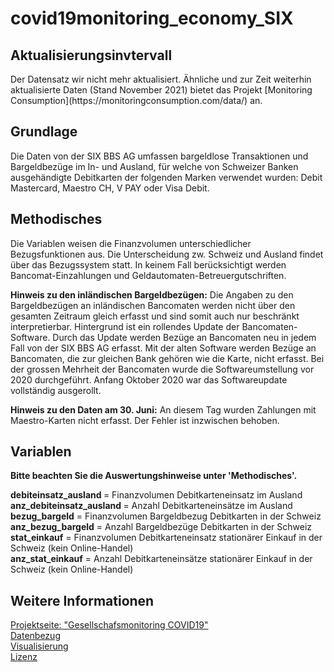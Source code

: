 # covid19monitoring_economy_SIX


<h2> Aktualisierungsinvtervall </h2>
Der Datensatz wir nicht mehr aktualisiert. Ähnliche und zur Zeit weiterhin aktualisierte Daten (Stand November 2021) bietet das Projekt [Monitoring Consumption](https://monitoringconsumption.com/data/) an.

<h2> Grundlage </h2>
Die Daten von der SIX BBS AG umfassen bargeldlose Transaktionen und Bargeldbezüge im In- und Ausland, für welche von Schweizer Banken ausgehändigte Debitkarten der folgenden Marken verwendet wurden: Debit Mastercard, Maestro CH, V PAY oder Visa Debit.

<h2> Methodisches </h2>
Die Variablen weisen die Finanzvolumen unterschiedlicher Bezugsfunktionen aus. Die Unterscheidung zw. Schweiz und Ausland findet über das Bezugssystem statt. In keinem Fall berücksichtigt werden Bancomat-Einzahlungen und Geldautomaten-Betreuergutschriften.<br>  


<strong>Hinweis zu den inländischen Bargeldbezügen:</strong> Die Angaben zu den Bargeldbezügen an inländischen Bancomaten werden nicht über den gesamten Zeitraum gleich erfasst und sind somit auch nur beschränkt interpretierbar. Hintergrund ist ein rollendes Update der Bancomaten-Software. Durch das Update werden Bezüge an Bancomaten neu in jedem Fall von der SIX BBS AG erfasst. Mit der alten Software werden Bezüge an Bancomaten, die zur gleichen Bank gehören wie die Karte, nicht erfasst. Bei der grossen Mehrheit der Bancomaten wurde die Softwareumstellung vor 2020 durchgeführt. Anfang Oktober 2020 war das Softwareupdate vollständig ausgerollt.

<strong>Hinweis zu den Daten am 30. Juni:</strong> An diesem Tag wurden Zahlungen mit Maestro-Karten nicht erfasst. Der Fehler ist inzwischen behoben. 

<h2> Variablen </h2>
<strong>Bitte beachten Sie die Auswertungshinweise unter 'Methodisches'.</strong><br>

<strong>debiteinsatz_ausland </strong> = 	Finanzvolumen Debitkarteneinsatz im Ausland<br>
<strong>anz_debiteinsatz_ausland </strong> = 	Anzahl Debitkarteneinsätze im Ausland<br>
<strong>bezug_bargeld</strong> = Finanzvolumen Bargeldbezug Debitkarten in der Schweiz<br>
<strong>anz_bezug_bargeld</strong> = Anzahl Bargeldbezüge Debitkarten in der Schweiz<br>
<strong>stat_einkauf</strong> =	Finanzvolumen Debitkarteneinsatz stationärer Einkauf in der Schweiz (kein Online-Handel)<br>
<strong>anz_stat_einkauf</strong> =	Anzahl Debitkarteneinsätze stationärer Einkauf in der Schweiz (kein Online-Handel)<br>

<h2> Weitere Informationen </h2>

[Projektseite: "Gesellschafsmonitoring COVID19"](https://github.com/statistikZH/covid19monitoring) <br>
[Datenbezug](https://www.web.statistik.zh.ch/covid19_indikatoren_uebersicht/#/) <br>
[Visualisierung](https://www.web.statistik.zh.ch/cms_vis/covid19_indikatoren/) <br>
[Lizenz](https://github.com/openZH/covid_19/blob/master/LICENSE)






